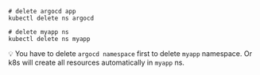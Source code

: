 ```
# delete argocd app
kubectl delete ns argocd

# delete myapp ns
kubectl delete ns myapp
```

💡 You have to delete `argocd namespace` first to delete `myapp` namespace. Or
k8s will create all resources automatically in `myapp` ns.
